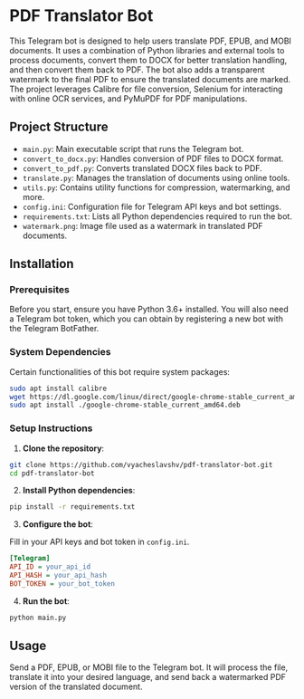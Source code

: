 # PDF Translator Bot

This Telegram bot is designed to help users translate PDF, EPUB, and MOBI documents. It uses a combination of Python libraries and external tools to process documents, convert them to DOCX for better translation handling, and then convert them back to PDF. The bot also adds a transparent watermark to the final PDF to ensure the translated documents are marked. The project leverages Calibre for file conversion, Selenium for interacting with online OCR services, and PyMuPDF for PDF manipulations.

## Project Structure

- `main.py`: Main executable script that runs the Telegram bot.
- `convert_to_docx.py`: Handles conversion of PDF files to DOCX format.
- `convert_to_pdf.py`: Converts translated DOCX files back to PDF.
- `translate.py`: Manages the translation of documents using online tools.
- `utils.py`: Contains utility functions for compression, watermarking, and more.
- `config.ini`: Configuration file for Telegram API keys and bot settings.
- `requirements.txt`: Lists all Python dependencies required to run the bot.
- `watermark.png`: Image file used as a watermark in translated PDF documents.

## Installation

### Prerequisites

Before you start, ensure you have Python 3.6+ installed. You will also need a Telegram bot token, which you can obtain by registering a new bot with the Telegram BotFather.

### System Dependencies

Certain functionalities of this bot require system packages:

```bash
sudo apt install calibre
wget https://dl.google.com/linux/direct/google-chrome-stable_current_amd64.deb
sudo apt install ./google-chrome-stable_current_amd64.deb
```

### Setup Instructions

1. **Clone the repository**:

```bash
git clone https://github.com/vyacheslavshv/pdf-translator-bot.git
cd pdf-translator-bot
```

2. **Install Python dependencies**:

```bash
pip install -r requirements.txt
```

3. **Configure the bot**:

Fill in your API keys and bot token in `config.ini`.

```ini
[Telegram]
API_ID = your_api_id
API_HASH = your_api_hash
BOT_TOKEN = your_bot_token
```

4. **Run the bot**:

```bash
python main.py
```

## Usage

Send a PDF, EPUB, or MOBI file to the Telegram bot. It will process the file, translate it into your desired language, and send back a watermarked PDF version of the translated document.
